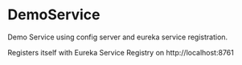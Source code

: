 # DemoService
Demo Service using config server and eureka service registration.

Registers itself with Eureka Service Registry on http://localhost:8761
